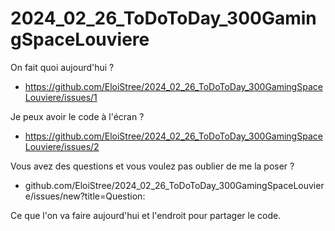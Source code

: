 # 2024_02_26_ToDoToDay_300GamingSpaceLouviere

On fait quoi aujourd'hui ?
- https://github.com/EloiStree/2024_02_26_ToDoToDay_300GamingSpaceLouviere/issues/1

Je peux avoir le code à l'écran ?
- https://github.com/EloiStree/2024_02_26_ToDoToDay_300GamingSpaceLouviere/issues/2


Vous avez des questions et vous voulez pas oublier de me la poser ?
- github.com/EloiStree/2024_02_26_ToDoToDay_300GamingSpaceLouviere/issues/new?title=Question: 

  
Ce que l'on va faire aujourd'hui et l'endroit pour partager le code.
